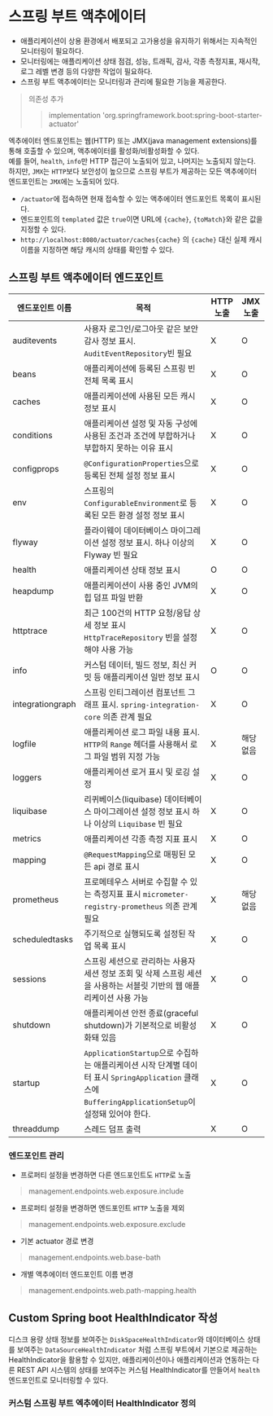 # 스프링 부트 액추에이터

- 애플리케이션이 상용 환경에서 배포되고 고가용성을 유지하기 위해서는 지속적인 모니터링이 필요하다.
- 모니터링에는 애플리케이션 상태 점검, 성능, 트래픽, 감사, 각종 측정지표, 재시작, 로그 레벨 변경 등의 다양한 작업이 필요하다.
- 스프링 부트 액추에이터는 모니터링과 관리에 필요한 기능을 제공한다.

> 의존성 추가
>> implementation 'org.springframework.boot:spring-boot-starter-actuator'

엑추에이터 엔드포인트는 웹(HTTP) 또는 JMX(java management extensions)를 통해 호출할 수 있으며, 액추에이터를 활성화/비활성화할 수 있다.  
예를 들어, `health`, `info`만 HTTP 접근이 노출되어 있고, 나머지는 노출되지 않는다.  
하지만, `JMX`는 `HTTP`보다 보안성이 높으므로 스프링 부트가 제공하는 모든 액추에이터 엔드포인트는 `JMX`에는 노출되어 있다.

- `/actuator`에 접속하면 현재 접속할 수 있는 액추에이터 엔드포인트 목록이 표시된다.
- 엔드포인트의 `templated` 값은 `true`이면 URL에 `{cache}`, `{toMatch}`와 같은 값을 지정할 수 있다.
- `http://localhost:8080/actuator/caches{cache}` 의 `{cache}` 대신 실제 캐시 이름을 지정하면 해당 캐시의 상태를 확인할 수 있다.

## 스프링 부트 액추에이터 엔드포인트

| 엔드포인트 이름         | 목적                                                                                                                 | HTTP 노출 | JMX 노출 |
|------------------|--------------------------------------------------------------------------------------------------------------------|---------|--------|
| auditevents      | 사용자 로그인/로그아웃 같은 보안 감사 정보 표시. `AuditEventRepository`빈 필요                                                            | X       | O      |
| beans            | 애플리케이션에 등록된 스프링 빈 전체 목록 표시                                                                                         | X       | O      |
| caches           | 애플리케이션에 사용된 모든 캐시 정보 표시                                                                                            | X       | O      |
| conditions       | 애플리케이션 설정 및 자동 구성에 사용된 조건과 조건에 부합하거나 부합하지 못하는 이유 표시                                                                | X       | O      |
| configprops      | `@ConfigurationProperties`으로 등록된 전체 설정 정보 표시                                                                       | X       | O      |
| env              | 스프링의 `ConfigurableEnvironment`로 등록된 모든 환경 설정 정보 표시                                                                 | X       | O      |
| flyway           | 플라이웨이 데이터베이스 마이그레이션 설정 정보 표시. 하나 이상의 Flyway 빈 필요                                                                   | X       | O      |
| health           | 애플리케이션 상태 정보 표시                                                                                                    | O       | O      |
| heapdump         | 애플리케이션이 사용 중인 JVM의 힙 덤프 파일 반환                                                                                      | X       | O      |
| httptrace        | 최근 100건의 HTTP 요청/응답 상세 정보 표시 `HttpTraceRepository` 빈을 설정해야 사용 가능                                                   | X       | O      |
| info             | 커스텀 데이터, 빌드 정보, 최신 커밋 등 애플리케이션 일반 정보 표시                                                                            | O       | O      |
| integrationgraph | 스프링 인티그레이션 컴포넌트 그래프 표시. `spring-integration-core` 의존 관계 필요                                                         | X       | O      |
| logfile          | 애플리케이션 로그 파일 내용 표시. `HTTP`의 `Range` 헤더를 사용해서 로그 파일 범위 지정 가능                                                        | X       | 해당 없음  |
| loggers          | 애플리케이션 로거 표시 및 로깅 설정                                                                                               | X       | O      |
| liquibase        | 리퀴베이스(liquibase) 데이터베이스 마이그레이션 설정 정보 표시 하나 이상의 `Liquibase` 빈 필요                                                    | X       | O      |
| metrics          | 애플리케이션 각종 측정 지표 표시                                                                                                 | X       | O      |
| mapping          | `@RequestMapping`으로 매핑된 모든 api 경로 표시                                                                               | X       | O      |
| prometheus       | 프로메테우스 서버로 수집할 수 있는 측정지표 표시 `micrometer-registry-prometheus` 의존 관계 필요                                              | X       | 해당없음   |
| scheduledtasks   | 주기적으로 실행되도록 설정된 작업 목록 표시                                                                                           | X       | O      |
| sessions         | 스프링 세션으로 관리하는 사용자 세션 정보 조회 및 삭제 스프링 세션을 사용하는 서블릿 기반의 웹 애플리케이션 사용 가능                                                | X       | O      |
| shutdown         | 애플리케이션 안전 종료(graceful shutdown)가 기본적으로 비활성화돼 있음                                                                    | X       | O      |
| startup          | `ApplicationStartup`으로 수집하는 애플리케이션 시작 단계별 데이터 표시 `SpringApplication` 클래스에 `BufferingApplicationSetup`이 설정돼 있어야 한다. | X       | O      |
| threaddump       | 스레드 덤프 출력                                                                                                          | X       | O      |


### 엔드포인트 관리
- 프로퍼티 설정을 변경하면 다른 엔드포인트도 `HTTP`로 노출
> management.endpoints.web.exposure.include
- 프로퍼티 설정을 변경하면 엔드포인트 `HTTP` 노출을 제외
> management.endpoints.web.exposure.exclude
- 기본 actuator 경로 변경
> management.endpoints.web.base-bath
- 개별 액추에이터 엔드포인트 이름 변경
> management.endpoints.web.path-mapping.health

## Custom Spring boot HealthIndicator 작성
디스크 용량 상태 정보를 보여주는 `DiskSpaceHealthIndicator`와 데이터베이스 상태를 보여주는 `DataSourceHealthIndicator` 처럼 스프링 부트에서 기본으로 제공하는 HealthIndicator을 활용할 수 있지만, 애플리케이션이나 애플리케이션과 연동하는 다른 REST API 시스템의 상태를 보여주는 커스텀 HealthIndicator를 만들어서 `health` 엔드포인트로 모니터링할 수 있다.

### 커스텀 스프링 부트 엑추에이터 HealthIndicator 정의